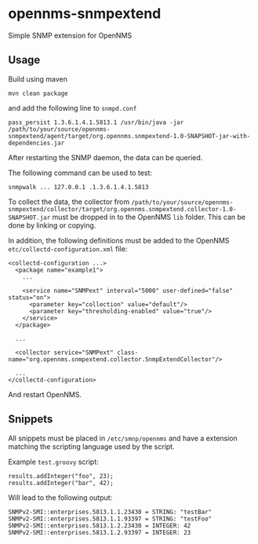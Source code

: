 # opennms-snmpextend
Simple SNMP extension for OpenNMS

## Usage
Build using maven
```
mvn clean package
```
and add the following line to `snmpd.conf`
```
pass_persist 1.3.6.1.4.1.5813.1 /usr/bin/java -jar /path/to/your/source/opennms-snmpextend/agent/target/org.opennms.snmpextend-1.0-SNAPSHOT-jar-with-dependencies.jar
```
After restarting the SNMP daemon, the data can be queried.

The following command can be used to test:
```
snmpwalk ... 127.0.0.1 .1.3.6.1.4.1.5813
```

To collect the data, the collector from `/path/to/your/source/opennms-snmpextend/collector/target/org.opennms.snmpextend.collector-1.0-SNAPSHOT.jar` must be dropped in to the OpenNMS `lib` folder.
This can be done by linking or copying.

In addition, the following definitions must be added to the OpenNMS `etc/collectd-configuration.xml` file:
```
<collectd-configuration ...>
  <package name="example1">
    ...

    <service name="SNMPext" interval="5000" user-defined="false" status="on">
      <parameter key="collection" value="default"/>
      <parameter key="thresholding-enabled" value="true"/>
    </service>
  </package>

  ...

  <collector service="SNMPext" class-name="org.opennms.snmpextend.collector.SnmpExtendCollector"/>

  ...
</collectd-configuration>
```

And restart OpenNMS.

## Snippets
All snippets must be placed in `/etc/smnp/opennms` and have a extension matching the scripting language used by the script.

Example `test.groovy` script:
```
results.addInteger("foo", 23);
results.addInteger("bar", 42);
```

Will lead to the following output:
```
SNMPv2-SMI::enterprises.5813.1.1.23430 = STRING: "testBar"
SNMPv2-SMI::enterprises.5813.1.1.93397 = STRING: "testFoo"
SNMPv2-SMI::enterprises.5813.1.2.23430 = INTEGER: 42
SNMPv2-SMI::enterprises.5813.1.2.93397 = INTEGER: 23
```
